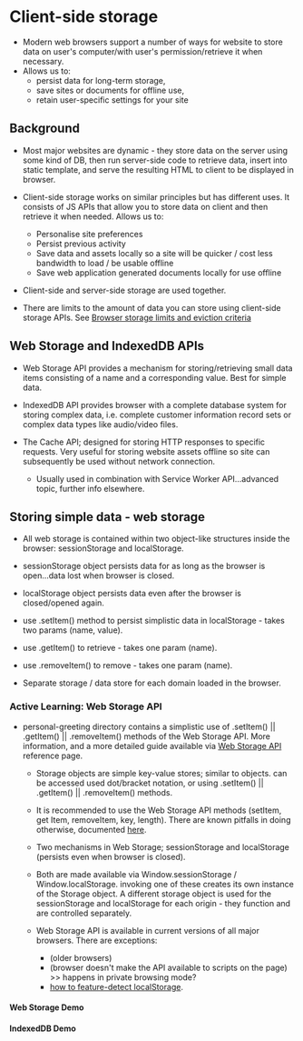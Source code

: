 # Client-side storage

- Modern web browsers support a number of ways for website to store data on user's computer/with user's permission/retrieve it when necessary. 
- Allows us to: 
  - persist data for long-term storage, 
  - save sites or documents for offline use,
  - retain user-specific settings for your site

## Background
- Most major websites are dynamic - they store data on the server using some kind of DB, then run server-side code to retrieve data, insert into static template, and serve the resulting HTML to client to be displayed in browser. 

- Client-side storage works on similar principles but has different uses. It consists of JS APIs that allow you to store data on client
and then retrieve it when needed. Allows us to:
  - Personalise site preferences
  - Persist previous activity 
  - Save data and assets locally so a site will be quicker / cost less bandwidth to load / be usable offline 
  - Save web application generated documents locally for use offline

- Client-side and server-side storage are used together. 

- There are limits to the amount of data you can store using client-side storage APIs. See [Browser storage limits and eviction criteria](https://developer.mozilla.org/en-US/docs/Learn/JavaScript/Client-side_web_APIs/Client-side_storage#client-side_storage)

## Web Storage and IndexedDB APIs

- Web Storage API provides a mechanism for storing/retrieving small data items consisting of a name and a corresponding value. Best for simple data. 

- IndexedDB API provides browser with a complete database system for storing complex data, i.e. complete customer information record sets or complex data types like audio/video files. 

- The Cache API; designed for storing HTTP responses to specific requests. Very useful for storing website assets offline so site can subsequently be used without network connection. 
  - Usually used in combination with Service Worker API...advanced topic, further info elsewhere. 

## Storing simple data - web storage 

- All web storage is contained within two object-like structures inside the browser: sessionStorage and localStorage. 
- sessionStorage object persists data for as long as the browser is open...data lost when browser is closed. 
- localStorage object persists data even after the browser is closed/opened again. 

- use .setItem() method to persist simplistic data in localStorage - takes two params (name, value). 
- use .getItem() to retrieve - takes one param (name).
- use .removeItem() to remove - takes one param (name). 

- Separate storage / data store for each domain loaded in the browser. 

### Active Learning: Web Storage API 

- personal-greeting directory contains a simplistic use of .setItem() || .getItem() || .removeItem() methods of the Web Storage API. More information, and a more detailed guide available via [Web Storage API](https://developer.mozilla.org/en-US/docs/Web/API/Web_Storage_API/Using_the_Web_Storage_API#basic_concepts) reference page.

  - Storage objects are simple key-value stores; similar to objects. can be accessed used dot/bracket notation, or using .setItem() || .getItem() || .removeItem() methods. 
  
  - It is recommended to use the Web Storage API methods (setItem, get Item, removeItem, key, length). There are known pitfalls in doing otherwise, documented [here](https://2ality.com/2012/01/objects-as-maps.html). 

  - Two mechanisms in Web Storage; sessionStorage and localStorage (persists even when browser is closed). 

  - Both are made available via Window.sessionStorage / Window.localStorage. invoking one of these creates its own instance of the Storage object. A different storage object is used for the sessionStorage and localStorage for each origin - they function and are controlled separately.

  - Web Storage API is available in current versions of all major browsers. There are exceptions: 
    - (older browsers) 
    - (browser doesn't make the API available to scripts on the page) >> happens in private browsing mode?
    - [how to feature-detect localStorage](https://developer.mozilla.org/en-US/docs/Web/API/Web_Storage_API/Using_the_Web_Storage_API#feature-detecting_localstorage).

#### Web Storage Demo

#### IndexedDB Demo